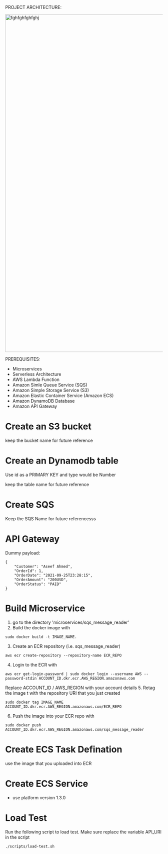 PROJECT ARCHITECTURE:


<img width="1075" alt="fghfghfghfghj" src="https://user-images.githubusercontent.com/122585172/230899409-38fcfe52-b8b5-414f-be01-654b4ffc54f0.png">


PREREQUISITES:

- Microservices
- Serverless Architecture
- AWS Lambda Function
- Amazon Simle Queue Service (SQS)
- Amazon Simple Storage Service (S3)
- Amazon Elastic Container Service (Amazon ECS)
- Amazon DynamoDB Database
- Amazon API Gateway









# Create an S3 bucket


keep the bucket name for future reference

# Create an Dynamodb table
Use id as a PRIMARY KEY and type would be Number

keep the table name for future reference

# Create SQS
Keep the SQS Name for future referencesss

# API Gateway

Dummy payload:

````
{
    "Customer": "Aseef Ahmed",
    "OrderId": 1,
    "OrderDate": "2021-09-25T23:28:15",
    "OrderAmount": "200USD",
    "OrderStatus": "PAID"
}
````

# Build Microservice
1. go to the directory 'microservices/sqs_message_reader'
2. Build the docker image with
````
sudo docker build -t IMAGE_NAME.
````
3. Create an ECR repository (i.e. sqs_message_reader)
````
aws ecr create-repository --repository-name ECR_REPO
````
4. Login to the ECR with
````
aws ecr get-login-password | sudo docker login --username AWS --password-stdin ACCOUNT_ID.dkr.ecr.AWS_REGION.amazonaws.com
````

Replace ACCOUNT_ID / AWS_REGION with your account details
5. Retag the image t with the repository URI that you just created
````
sudo docker tag IMAGE_NAME ACCOUNT_ID.dkr.ecr.AWS_REGION.amazonaws.com/ECR_REPO
````
6. Push the image into your ECR repo with
````
sudo docker push ACCOUNT_ID.dkr.ecr.AWS_REGION.amazonaws.com/sqs_message_reader

````

# Create ECS Task Defination
use the image that you uploaded into ECR

# Create ECS Service
- use platform version 1.3.0 

# Load Test
Run the following script to load test. Make sure replace the variable API_URI in the script

````
./scripts/load-test.sh
````

